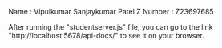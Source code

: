 Name : Vipulkumar Sanjaykumar Patel
Z Number : Z23697685


After running the "studentserver.js" file, you can go to the link "http://localhost:5678/api-docs/" to see it on your browser.


